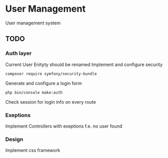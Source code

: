 # User Management
User management system

## TODO
### Auth layer
Current User Enityty should be renamed
Implement and configure security
```
composer require symfony/security-bundle
```
Generate and configure a login form
```
php bin/console make:auth
```
Check session for login info on every route
### Exeptions
Implement Controllers with exeptions f.e. no user found
### Design
Implement css framework
